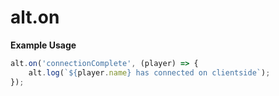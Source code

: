 # alt.on

**Example Usage**

```js
alt.on('connectionComplete', (player) => {
    alt.log(`${player.name} has connected on clientside`);
});
```
